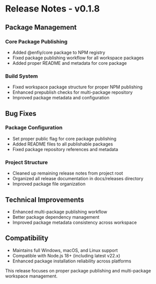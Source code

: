 # Release Notes - v0.1.8

## Package Management

### Core Package Publishing
- Added @enfiy/core package to NPM registry
- Fixed package publishing workflow for all workspace packages
- Added proper README and metadata for core package

### Build System
- Fixed workspace package structure for proper NPM publishing
- Enhanced prepublish checks for multi-package repository
- Improved package metadata and configuration

## Bug Fixes

### Package Configuration
- Set proper public flag for core package publishing
- Added README files to all publishable packages
- Fixed package repository references and metadata

### Project Structure
- Cleaned up remaining release notes from project root
- Organized all release documentation in docs/releases directory
- Improved package file organization

## Technical Improvements

- Enhanced multi-package publishing workflow
- Better package dependency management
- Improved package metadata consistency across workspace

## Compatibility

- Maintains full Windows, macOS, and Linux support
- Compatible with Node.js 18+ (including latest v22.x)
- Enhanced package installation reliability across platforms

This release focuses on proper package publishing and multi-package workspace management.